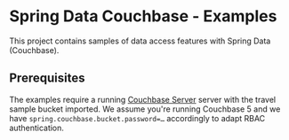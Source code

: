 # Spring Data Couchbase - Examples

This project contains samples of data access features with Spring Data (Couchbase).

## Prerequisites

The examples require a running [Couchbase Server](https://www.couchbase.com/downloads) server with the travel sample bucket imported. We assume you're running Couchbase 5 and we have `spring.couchbase.bucket.password=…` accordingly to adapt RBAC authentication.
